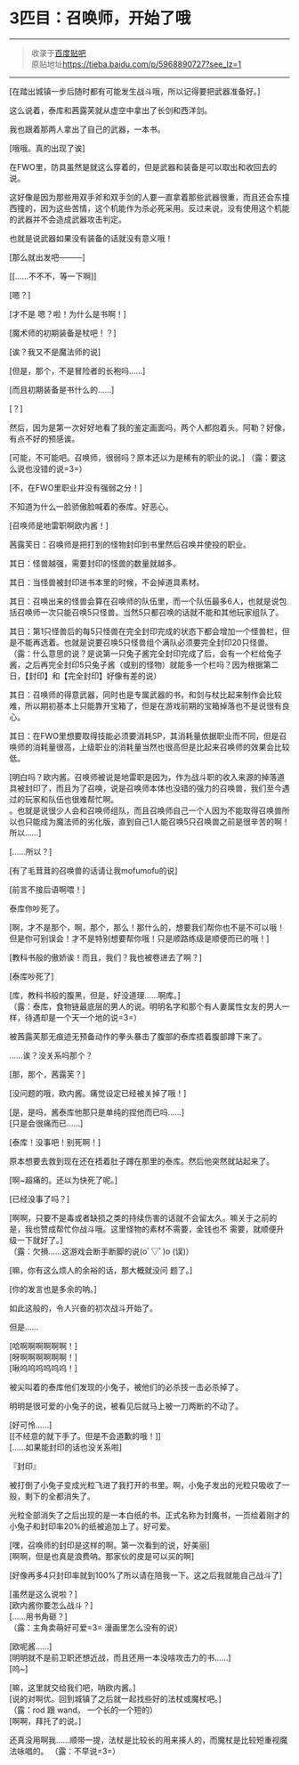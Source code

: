 # 3匹目：召唤师，开始了哦

---

> 收录于[百度贴吧](https://tieba.baidu.com/f?kw=在vrmmo中当起了召唤士)    
> 原贴地址<https://tieba.baidu.com/p/5968890727?see_lz=1>

---

[在踏出城镇一步后随时都有可能发生战斗哦，所以记得要把武器准备好。]

这么说着，泰库和茜露芙就从虚空中拿出了长剑和西洋剑。

我也跟着那两人拿出了自己的武器，一本书。

[哦哦。真的出现了诶]

在FWO里，防具虽然是就这么穿着的，但是武器和装备是可以取出和收回去的说。

这好像是因为那些用双手斧和双手剑的人要一直拿着那些武器很重，而且还会东撞西撞的，因为这些苦情，这个机能作为杀必死采用。反过来说，没有使用这个机能的武器并不会造成武器攻击判定。

也就是说武器如果没有装备的话就没有意义哦！

[那么就出发吧―――]

[[……不不不，等一下啊]]

[嗯？]

[才不是 嗯？啦！为什么是书啊！]

[魔术师的初期装备是杖吧！？]

[诶？我又不是魔法师的说]

[但是，那个，不是冒险者的长袍吗……]

[而且初期装备是书什么的……]

[？]

然后，因为是第一次好好地看了我的鉴定画面吗，两个人都抱着头。阿勒？好像，有点不好的预感诶。

[可能，不可能吧。召唤师，很弱吗？原本还以为是稀有的职业的说。]
（露：要这么说也没错的说=3=）

[不，在FWO里职业并没有强弱之分！]

不知道为什么一脸骄傲脸喊着的泰库。好恶心。

[召唤师是地雷职啊欧内酱！]

茜露芙日：召唤师是把打到的怪物封印到书里然后召唤并使投的职业。

其日：怪兽越强，需要封印的怪兽的数量就越多。

其日：当怪兽被封印进书本里的时候，不会掉道具素材。

其日：召唤出来的怪兽会算在召唤师的队伍里，而一个队伍最多6人，也就是说包括召唤师一次只能召唤5只怪兽。当然5只都召唤的话就不能和其他玩家组队了。

其日：第1只怪兽后的每5只怪兽在完全封印完成的状态下都会增加一个怪兽栏，但是不能再选着。也就是说要召唤5只怪兽组个满队必须要完全封印20只怪兽。  
（露：什么意思的说？是说第一只兔子酱完全封印完成了后，会有一个栏给兔子酱，之后再完全封印5只兔子酱（或别的怪物）就能多一个栏吗？因为根据第二日，【封印】和【完全封印】好像有差的说）

其日：召唤师的得意武器，同时也是专属武器的书，和剑与杖比起来制作会比较难，所以期初基本上只能靠开宝箱了，但是在游戏前期的宝箱掉落也不是说很有良心。

其日：在FWO里想要取得技能必须要消耗SP，其消耗量依据职业而不同，但是召唤师的消耗量很高，上级职业的消耗量当然也很高但是比起来召唤师的效果会比较低。

[明白吗？欧内酱。召唤师被说是地雷职是因为，作为战斗职的收入来源的掉落道具被封印了，而且为了召唤，说是召唤师本体也没错的强力的召唤兽，我们至今遇过的玩家和队伍也很难帮忙啊。  
。也就是说很少人会和召唤师组队，而且召唤师自己一个人因为不能取得召唤兽所以也只能成为魔法师的劣化版，直到自己1人能召唤5只召唤兽之前是很辛苦的啊！所以……]

[……所以？]

[有了毛茸茸的召唤兽的话请让我mofumofu的说]

[前言不接后语啊喂！]

泰库你吵死了。

[啊，才不是那个，啊，那个，那么！那什么的，想要我们帮你也不是不可以哦！但是你可别误会！才不是特别想要帮你哦！只是顺路练级是顺便而已的哦！]

[教科书般的傲娇诶！而且，我们？我也被卷进去了啊？]

[泰库吵死了]

[库，教科书般的腹黑，但是，好没道理……啊库。]  
（露：泰库，食物链最底层的男人的说。明明名字和那个有人妻属性女友的男人一样，待遇却是一个天一个地的说=3=）

被茜露芙那无痕迹无预备动作的拳头暴击了腹部的泰库捂着腹部蹲下来了。

……诶？没关系吗那个？

[那，那个，茜露芙？]

[没问题的哦，欧内酱。痛觉设定已经被关掉了哦！]

[是，是吗，酱泰库他那只是单纯的捏他而已吗……]  
[只是会很痛而已……]



[泰库！没事吧！别死啊！]

原本想要去救到现在还在捂着肚子蹲在那里的泰库。然后他突然就站起来了。

[啊~超痛的。还以为快死了呢。]

[已经没事了吗？]

[啊啊，只要不是毒或者缺损之类的持续伤害的话就不会留太久。嘛关于之前的是，我也赞成帮忙你战斗哦。这里怪物的素材不需要，金钱也不
需要，就顺便升级一下就好了。]  
（露：欠損……这游戏会断手断脚的说(oﾟ▽ﾟ)o (误)）

[嘛，你有这么烦人的余裕的话，那大概就没问
题了。]

[你的发言也是多余的呐。]

如此这般的，令人兴奋的初次战斗开始了。

但是……

[哈啊啊啊啊啊啊！]  
[呀啊啊啊啊啊啊！]  
[啾呜呜呜呜呜呜！]  

被尖叫着的泰库他们发现的小兔子，被他们的必杀技一击必杀掉了。

明明是很可爱的小兔子的说，被看见后就马上被一刀两断的不动了。

[好可怜……]  
[[不经意的就下手了。但是不会道歉的哦！]]  
[……如果能封印的话也没关系啦]  

『封印』

被打倒了小兔子变成光粒飞进了我打开的书里。啊，小兔子发出的光粒只吸收了一般，剩下的全都消失了。

光粒全部消失了之后出现的是一本白纸的书。正式名称为封魔书，一页绘着刚才的小兔子和封印率20%的纸被追加上了。好可爱。

[嘿，召唤师的封印是这样的啊。第一次看到的说，好美丽]  
[啊啊，但是也真是浪费呐。那家伙的皮是可以买的啊]  

[好像再多4只封印率就到100%了所以请在陪我一下。这之后我就能自己战斗了]

[虽然是这么说啦？]  
[欧内酱你要怎么战斗？]  
[……用书角砸？]  
（露：主角卖萌好可爱=3= 漫画里怎么没有的说）


[欧呢酱……]  
[明明就不是前卫职还想近战，而且还用一本没啥攻击力的书……]  
[呜~]


[嘛，这里就交给我们吧，呐欧内酱。]  
[说的对啊优。回到城镇了之后就一起找些好的法杖或魔杖吧。]  
（露：rod 跟 wand。 一个长的一个短的）  
[啊啊，拜托了的说。]

还真没用啊我……顺带一提，法杖是比较长的用来揍人的，而魔杖是比较短重视魔法咏唱的。
（露：不早说=3=）
